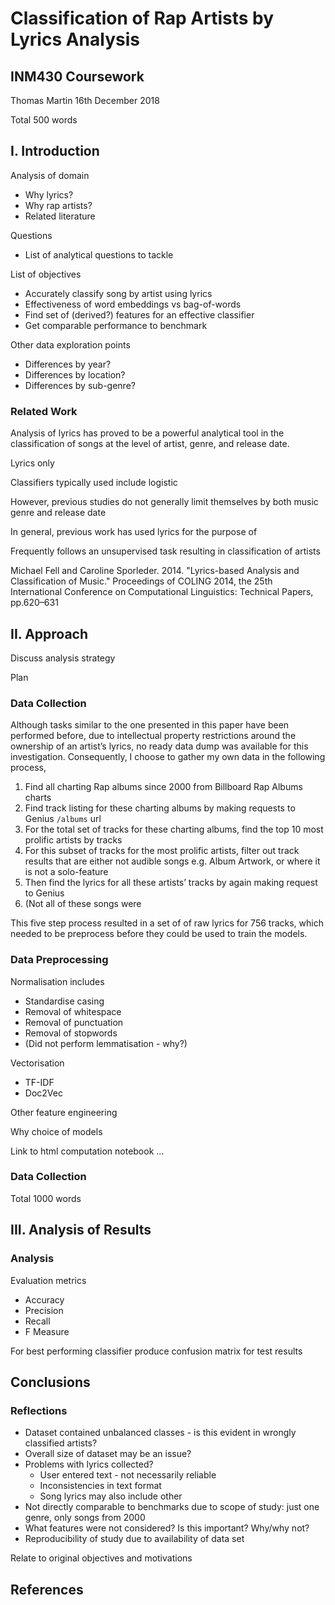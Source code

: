 # Classification of Rap Artists by Lyrics Analysis
## INM430 Coursework
Thomas Martin
16th December 2018

Total 500 words
## I. Introduction

Analysis of domain

* Why lyrics?
* Why rap artists?
* Related literature

Questions

* List of analytical questions to tackle

List of objectives

* Accurately classify song by artist using lyrics
* Effectiveness of word embeddings vs bag-of-words
* Find set of (derived?) features for an effective classifier
* Get comparable performance to benchmark

Other data exploration points
* Differences by year?
* Differences by location?
* Differences by sub-genre?

### Related Work

Analysis of lyrics has proved to be a powerful analytical tool in the classification of songs at the level of artist, genre, and release date.

Lyrics only

Classifiers typically used include logistic

However, previous studies do not generally limit themselves by both music genre and release date 

In general, previous work has used lyrics for the purpose of 

Frequently follows an unsupervised task resulting in classification of artists

Michael Fell and Caroline Sporleder. 2014. "Lyrics-based Analysis and Classification of Music." Proceedings of COLING 2014, the 25th International Conference on Computational Linguistics: Technical Papers, pp.620–631

## II. Approach

Discuss analysis strategy

Plan

### Data Collection

Although tasks similar to the one presented in this paper have been performed before, due to intellectual property restrictions around the ownership of an artist’s lyrics, no ready data dump was available for this investigation. Consequently, I choose to gather my own data in the following process,

1. Find all charting Rap albums since 2000 from Billboard Rap Albums charts
2. Find track listing for these charting albums by making requests to Genius `/albums` url
3. For the total set of tracks for these charting albums, find the top 10 most prolific artists by tracks
4. For this subset of tracks for the most prolific artists, filter out track results that are either not audible songs e.g. Album Artwork, or where it is not a solo-feature
5. Then find the lyrics for all these artists’ tracks by again making request to Genius
6. (Not all of these songs were 

This five step process resulted in a set of of raw lyrics for 756 tracks, which needed to be preprocess before they could be used to train the models.

### Data Preprocessing

Normalisation includes
* Standardise casing
* Removal of whitespace
* Removal of punctuation
* Removal of stopwords
* (Did not perform lemmatisation - why?)

Vectorisation
* TF-IDF
* Doc2Vec

Other feature engineering


Why choice of models

Link to html computation notebook ... 

### Data Collection

Total 1000 words
## III. Analysis of Results

### Analysis

Evaluation metrics
* Accuracy
* Precision
* Recall
* F Measure

For best performing classifier produce confusion matrix for test results


## Conclusions

### Reflections

* Dataset contained unbalanced classes - is this evident in wrongly classified artists?
* Overall size of dataset may be an issue?
* Problems with lyrics collected?
    - User entered text - not necessarily reliable
    - Inconsistencies in text format
    - Song lyrics may also include other 
* Not directly comparable to benchmarks due to scope of study: just one genre, only songs from 2000
* What features were not considered? Is this important? Why/why not?
* Reproducibility of study due to availability of data set

Relate to original objectives and motivations

## References